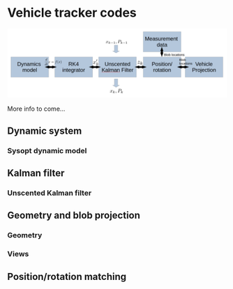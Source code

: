 # Vehicle tracker codes

![alt text](info/tracker_screenshot.png?raw=true "tracker_outline")

More info to come...

## Dynamic system

### Sysopt dynamic model

## Kalman filter

### Unscented Kalman filter

## Geometry and blob projection

### Geometry

### Views

## Position/rotation matching


